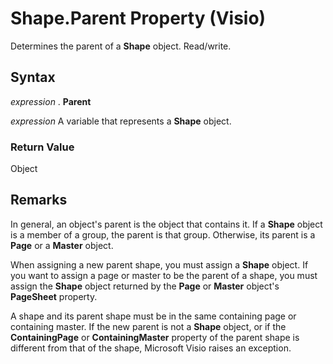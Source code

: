 
# Shape.Parent Property (Visio)

Determines the parent of a  **Shape** object. Read/write.


## Syntax

 _expression_ . **Parent**

 _expression_ A variable that represents a **Shape** object.


### Return Value

Object


## Remarks

In general, an object's parent is the object that contains it. If a  **Shape** object is a member of a group, the parent is that group. Otherwise, its parent is a **Page** or a **Master** object.

When assigning a new parent shape, you must assign a  **Shape** object. If you want to assign a page or master to be the parent of a shape, you must assign the **Shape** object returned by the **Page** or **Master** object's **PageSheet** property.

A shape and its parent shape must be in the same containing page or containing master. If the new parent is not a  **Shape** object, or if the **ContainingPage** or **ContainingMaster** property of the parent shape is different from that of the shape, Microsoft Visio raises an exception.

